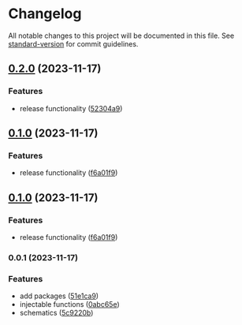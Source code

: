 # Changelog

All notable changes to this project will be documented in this file. See
[standard-version](https://github.com/conventional-changelog/standard-version) for commit guidelines.

## [0.2.0](https://github.com/nikitaKovalev/toh-pt6/compare/v0.1.0...v0.2.0) (2023-11-17)

### Features

- release functionality
  ([52304a9](https://github.com/nikitaKovalev/toh-pt6/commit/52304a94f13e904ce37b40d5befa7e1ca14965f0))

## [0.1.0](https://github.com/nikitaKovalev/toh-pt6/compare/v0.0.1...v0.1.0) (2023-11-17)

### Features

- release functionality
  ([f6a01f9](https://github.com/nikitaKovalev/toh-pt6/commit/f6a01f990623d5993f13e65390a6ffceea124771))

## [0.1.0](https://github.com/nikitaKovalev/toh-pt6/compare/v0.0.1...v0.1.0) (2023-11-17)

### Features

- release functionality
  ([f6a01f9](https://github.com/nikitaKovalev/toh-pt6/commit/f6a01f990623d5993f13e65390a6ffceea124771))

### 0.0.1 (2023-11-17)

### Features

- add packages ([51e1ca9](https://github.com/nikitaKovalev/toh-pt6/commit/51e1ca984bc0f179895279dd2fa1cbe2d035fa30))
- injectable functions
  ([0abc65e](https://github.com/nikitaKovalev/toh-pt6/commit/0abc65e24858d844e1bcab9a0f1a0a7dffa6c99d))
- schematics ([5c9220b](https://github.com/nikitaKovalev/toh-pt6/commit/5c9220b98ad1928c7012efff9c9613aefa048ee9))
